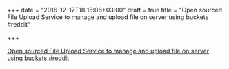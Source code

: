 +++
date = "2016-12-17T18:15:06+03:00"
draft = true
title = "Open sourced File Upload Service to manage and upload file on server using buckets  #reddit"

+++

<p><a href="https://t.co/dOKZMA4EVw">Open sourced File Upload Service to manage and upload file on server using buckets  #reddit</a></p>
